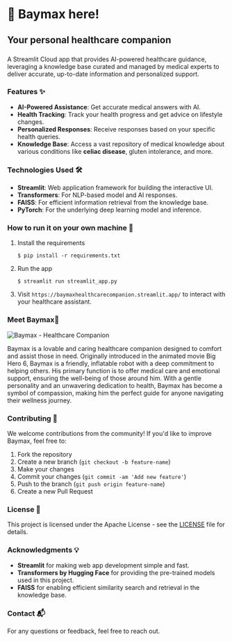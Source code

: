# 💬 Baymax here! 
## Your personal healthcare companion
###

A Streamlit Cloud app that provides AI-powered healthcare guidance, leveraging a knowledge base curated and managed by medical experts to deliver accurate, up-to-date information and personalized support.

### Features ✨
- **AI-Powered Assistance**: Get accurate medical answers with AI.
- **Health Tracking**: Track your health progress and get advice on lifestyle changes.
- **Personalized Responses**: Receive responses based on your specific health queries.
- **Knowledge Base**: Access a vast repository of medical knowledge about various conditions like **celiac disease**, gluten intolerance, and more.

### Technologies Used 🛠️
- **Streamlit**: Web application framework for building the interactive UI.
- **Transformers**: For NLP-based model and AI responses.
- **FAISS**: For efficient information retrieval from the knowledge base.
- **PyTorch**: For the underlying deep learning model and inference.

### How to run it on your own machine 🚀

1. Install the requirements

   ```
   $ pip install -r requirements.txt
   ```

2. Run the app

   ```
   $ streamlit run streamlit_app.py
   ```

   
3. Visit `https://baymaxhealthcarecompanion.streamlit.app/` to interact with your healthcare assistant.

### Meet Baymax📸

![Baymax - Healthcare Companion](https://i.pinimg.com/originals/3a/a8/51/3aa851a0f34d6703c7f0ac7ff6a41e8a.png)

Baymax is a lovable and caring healthcare companion designed to comfort and assist those in need. Originally introduced in the animated movie Big Hero 6, Baymax is a friendly, inflatable robot with a deep commitment to helping others. His primary function is to offer medical care and emotional support, ensuring the well-being of those around him. With a gentle personality and an unwavering dedication to health, Baymax has become a symbol of compassion, making him the perfect guide for anyone navigating their wellness journey.

### Contributing 🤝

We welcome contributions from the community! If you'd like to improve Baymax, feel free to:

1. Fork the repository
2. Create a new branch (`git checkout -b feature-name`)
3. Make your changes
4. Commit your changes (`git commit -am 'Add new feature'`)
5. Push to the branch (`git push origin feature-name`)
6. Create a new Pull Request

### License 📝

This project is licensed under the Apache License - see the [LICENSE](LICENSE) file for details.

### Acknowledgments 💡
- **Streamlit** for making web app development simple and fast.
- **Transformers by Hugging Face** for providing the pre-trained models used in this project.
- **FAISS** for enabling efficient similarity search and retrieval in the knowledge base.

### Contact 📬

For any questions or feedback, feel free to reach out.

